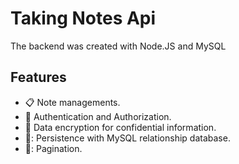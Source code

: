 # Taking Notes Api

<p>The backend was created with Node.JS and MySQL</p>

## Features
- :clipboard: Note managements.
- :bust_in_silhouette: Authentication and Authorization.
- :key: Data encryption for confidential information.
- 💾: Persistence with MySQL relationship database.
- 📄: Pagination.
